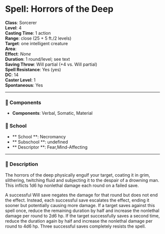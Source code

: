 
# Spell: Horrors of the Deep
**Class**: Sorcerer  
**Level**: 4  
**Casting Time**: 1 action  
**Range**: close (25 + 5 ft./2 levels)  
**Target**: one intelligent creature  
**Area**:   
**Effect**: _None_  
**Duration**: 1 round/level; see text  
**Saving Throw**: Will partial (+4 vs. Will partial)  
**Spell Resistance**: Yes (yes)  
**DC**: 14  
**Caster Level**: 1  
**Spontaneous**: Yes

---

### 🔮 Components
- **Components**: Verbal, Somatic, Material

### 🏫 School
- ** School **: Necromancy
- ** Subschool **: undefined
- ** Descriptor **: Fear,Mind-Affecting
---

### 📜 Description
The horrors of the deep physically engulf your target, coating it in grim, slithering, twitching fluid and subjecting it to the despair of a drowning man. This inflicts 1d6 hp nonlethal damage each round on a failed save.

A successful Will save negates the damage for that round but does not end the effect. Instead, each successful save escalates the effect, ending it sooner but potentially causing more damage. If a target saves against this spell once, reduce the remaining duration by half and increase the nonlethal damage per round to 2d6 hp. If the target successfully saves a second time, reduce the duration again by half and increase the nonlethal damage per round to 4d6 hp. Three successful saves completely resists the spell.
